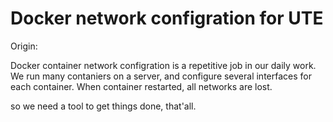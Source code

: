 # Docker network configration for UTE

Origin:

Docker container network configration is a repetitive job in our daily work.
We run many contaniers on a server, and configure several interfaces for each container. When container restarted, all networks are lost.

so we need a tool to get things done, that'all.
